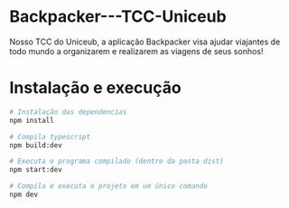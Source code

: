 # Backpacker---TCC-Uniceub
Nosso TCC do Uniceub, a aplicação Backpacker visa ajudar viajantes de todo mundo a organizarem e realizarem as viagens de seus sonhos!

# Instalação e execução
``` sh
# Instalação das dependencias
npm install

# Compila typescript
npm build:dev

# Executa o programa compilado (dentro da pasta dist)
npm start:dev

# Compila e executa o projeto em um único comando
npm dev
```
